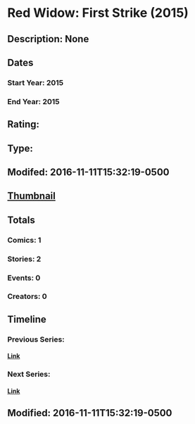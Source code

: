# Red Widow: First Strike (2015)
## Description: None
## Dates
### Start Year: 2015
### End Year: 2015
## Rating: 
## Type: 
## Modifed: 2016-11-11T15:32:19-0500
## [Thumbnail](http://i.annihil.us/u/prod/marvel/i/mg/b/40/image_not_available.jpg)
## Totals
### Comics: 1
### Stories: 2
### Events: 0
### Creators: 0
## Timeline
### Previous Series: 
#### [Link]()
### Next Series: 
#### [Link]()
## Modified: 2016-11-11T15:32:19-0500